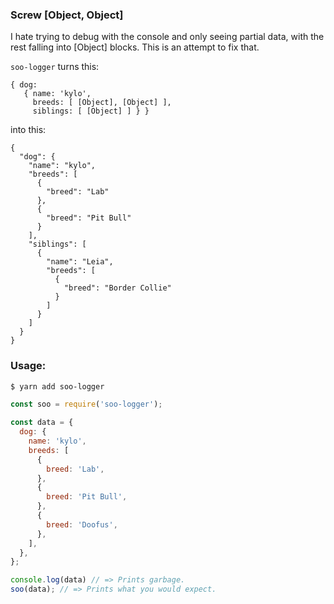 ### Screw [Object, Object]

I hate trying to debug with the console and only seeing partial data, with the rest falling into [Object] blocks. This is an attempt to fix that.

`soo-logger` turns this:
```
{ dog:
   { name: 'kylo',
     breeds: [ [Object], [Object] ],
     siblings: [ [Object] ] } }
```

into this:
```
{
  "dog": {
    "name": "kylo",
    "breeds": [
      {
        "breed": "Lab"
      },
      {
        "breed": "Pit Bull"
      }
    ],
    "siblings": [
      {
        "name": "Leia",
        "breeds": [
          {
            "breed": "Border Collie"
          }
        ]
      }
    ]
  }
}
```

### Usage:
```bash
$ yarn add soo-logger
```

```javascript
const soo = require('soo-logger');

const data = {
  dog: {
    name: 'kylo',
    breeds: [
      {
        breed: 'Lab',
      },
      {
        breed: 'Pit Bull',
      },
      {
        breed: 'Doofus',
      },
    ],
  },
};

console.log(data) // => Prints garbage.
soo(data); // => Prints what you would expect.
```